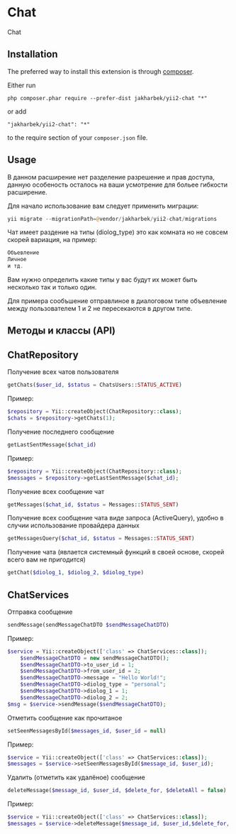 Chat
===
Chat

Installation
------------

The preferred way to install this extension is through [composer](http://getcomposer.org/download/).

Either run

```
php composer.phar require --prefer-dist jakharbek/yii2-chat "*"
```

or add

```
"jakharbek/yii2-chat": "*"
```

to the require section of your `composer.json` file.


Usage
-----

В данном расширение нет разделение разрешение и прав доступа, данную особеность осталось на ваши усмотрение для больее гибкости расширение.


Для начало использование вам следует применить миграции:

```php
yii migrate --migrationPath=@vendor/jakharbek/yii2-chat/migrations
```

Чат имеет раздение на типы (diolog_type) это как комната но не совсем скорей вариация, на пример:
```php
Объевление
Личное
и тд.
```
Вам нужно определить какие типы у вас будут их может быть несколько так и только один.

Для примера сообъшение отправлиное в диалоговом типе объевление между пользователем 1 и 2 не пересекаются в другом типе.

Методы и классы (API)
-----

ChatRepository
-----
Получение всех чатов пользователя
```php
getChats($user_id, $status = ChatsUsers::STATUS_ACTIVE)
```
Пример:
```php
$repository = Yii::createObject(ChatRepository::class);
$chats = $repository->getChats(1);
```
Получение последнего сообщение
```php
getLastSentMessage($chat_id)
```
Пример:
```php
$repository = Yii::createObject(ChatRepository::class);
$messages = $repository->getLastSentMessage($chat_id);
```
Получение всех сообщение чат
```php
getMessages($chat_id, $status = Messages::STATUS_SENT)
```
Получение всех сообщение чата виде запроса (ActiveQuery), удобно в случии использование провайдера данных
```php
getMessagesQuery($chat_id, $status = Messages::STATUS_SENT)
```
Получение чата (явлается системный функций в своей основе, скорей всего вам не пригодится)
```php
getChat($diolog_1, $diolog_2, $diolog_type)
```

ChatServices
-----
Отправка сообщение
```php
sendMessage(sendMessageChatDTO $sendMessageChatDTO)
```
Пример:
```php
$service = Yii::createObject(['class' => ChatServices::class]);
    $sendMessageChatDTO = new sendMessageChatDTO();
    $sendMessageChatDTO->to_user_id = 1;
    $sendMessageChatDTO->from_user_id = 2;
    $sendMessageChatDTO->message = "Hello World!";
    $sendMessageChatDTO->diolog_type = "personal";
    $sendMessageChatDTO->diolog_1 = 1;
    $sendMessageChatDTO->diolog_2 = 2;
$msg = $service->sendMessage($sendMessageChatDTO);
```
Отметить сообщение как прочитаное
```php
setSeenMessagesById($messages_id, $user_id = null)
```

Пример:
```php
$service = Yii::createObject(['class' => ChatServices::class]);
$messages = $service->setSeenMessagesById($message_id, $user_id);
```

Удалить (отметить как удалёное) сообщение

```php
deleteMessage($message_id, $user_id, $delete_for, $deleteAll = false)
```

Пример:
```php
$service = Yii::createObject(['class' => ChatServices::class]);
$messages = $service->deleteMessage($message_id, $user_id,$delete_for, $deleteAll);
```